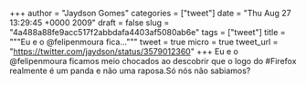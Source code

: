 
+++
author = "Jaydson Gomes"
categories = ["tweet"]
date = "Thu Aug 27 13:29:45 +0000 2009"
draft = false
slug = "4a488a88fe9acc517f2abbdafa4403af5080ab6e"
tags = ["tweet"]
title = """Eu e o @felipenmoura fica..."""
tweet = true
micro = true
tweet_url = "https://twitter.com/jaydson/status/3579012360"
+++
Eu e o @felipenmoura ficamos meio chocados ao descobrir que o logo do #Firefox realmente é um panda e não uma raposa.Só nós não sabiamos?
